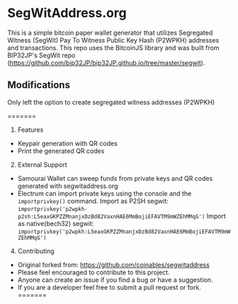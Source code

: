 # SegWitAddress.org

This is a simple bitcoin paper wallet generator that utilizes Segregated Witness (SegWit) Pay To Witness Public Key Hash (P2WPKH) addresses and transactions. This repo uses 
the BitcoinJS library and was built from BIP32JP's SegWit repo (https://github.com/bip32JP/bip32JP.github.io/tree/master/segwit). 

## Modifications

Only left the option to create segregated witness addresses (P2WPKH)

=======

1. Features

 * Keypair generation with QR codes
 * Print the generated QR codes
 
2. External Support

 * Samourai Wallet can sweep funds from private keys and QR codes generated with segwitaddress.org 
 * Electrum can import private keys using the console and the `importprivkey()` command.
   Import as P2SH segwit:  
 	`importprivkey('p2wpkh-p2sh:L5eaxGKPZZMnanjxDzBd82VaxnHAE6MmBojiEFAVTM9mWZEhMMqG')`
   Import as native(bech32) segwit:  
 	`importprivkey('p2wpkh:L5eaxGKPZZMnanjxDzBd82VaxnHAE6MmBojiEFAVTM9mWZEhMMqG')`
  
4. Contributing

 * Original forked from: https://github.com/coinables/segwitaddress
 * Please feel encouraged to contribute to this project. 
 * Anyone can create an issue if you find a bug or have a suggestion. 
 * If you are a developer feel free to submit a pull request or fork.
=======